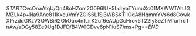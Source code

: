 $START$CvcOnaAtqU/Qn48oHZom2G096lU+5LdryaTYunuXc01MXWWTAhJGMZLk4p+Na9Ane811KxeuVmYZOiS6L1Sj3WBSKTIlGqA8HqmmYVs6d8CowkXPrzddGKzV3QWBiR2OkOax4ntLirK2uf6eAUpGcHrov6T22Iy8eZTMfurfrdTnAw/aDGy58Ze9Ug1DJFD/B4W0CDvv6pN1iuS7/ms+Pg==$END$